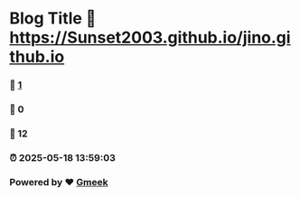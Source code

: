 # Blog Title :link: https://Sunset2003.github.io/jino.github.io 
### :page_facing_up: [1](https://Sunset2003.github.io/jino.github.io/tag.html) 
### :speech_balloon: 0 
### :hibiscus: 12 
### :alarm_clock: 2025-05-18 13:59:03 
### Powered by :heart: [Gmeek](https://github.com/Meekdai/Gmeek)
